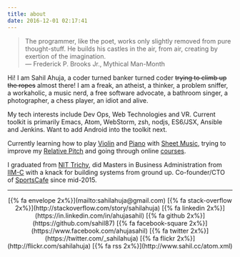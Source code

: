 ```yaml
---
title: about
date: 2016-12-01 02:17:41
---
```


> The programmer, like the poet, works only slightly removed from pure thought-stuff. He builds his castles in the air, from air, creating by exertion of the imagination.</br>
> ― Frederick P. Brooks Jr., Mythical Man-Month

Hi! I am Sahil Ahuja, a coder turned banker turned coder <del>trying to climb up the ropes</del> almost there! 
I am a freak, an atheist, a thinker, a problem sniffer, a workaholic, a music nerd, a free software advocate, a bathroom singer, a photographer, a chess player, an idiot and alive.

My tech interests include Dev Ops, Web Technologies and VR. Current toolkit is primarily Emacs, Atom, WebStorm, zsh, nodjs, ES6/JSX, Ansible and Jenkins. Want to add Android into the toolkit next.

Currently learning how to play [Violin](https://en.wikipedia.org/wiki/Violin) and [Piano](https://en.wikipedia.org/wiki/Digital_piano) with [Sheet Music](https://en.wikipedia.org/wiki/Sheet_music), trying to improve my [Relative Pitch](https://en.wikipedia.org/wiki/Relative_pitch) and going through online [courses](https://www.class-central.com/u/247939).

I graduated from [NIT Trichy](http://www.nitt.edu/home/students/clubsnassocs/computing/delta/alumni/up208/), did Masters in Business Administration from [IIM-C](https://www.iimcal.ac.in/about/campus-life/life-iimc/clubs-and-sigs/isg-internet-solutions-group) with a knack for building systems from ground up. Co-founder/CTO of [SportsCafe](https://sportscafe.in) since mid-2015.

---

<center style="display: flex; justify-content: space-between; ">
[{% fa envelope 2x%}](mailto:sahilahuja@gmail.com) [{% fa stack-overflow 2x%}](http://stackoverflow.com/story/sahilahuja) [{% fa linkedin 2x%}](https://in.linkedin.com/in/ahujasahil) [{% fa github 2x%}](https://github.com/sahil87) [{% fa facebook-square 2x%}](https://www.facebook.com/ahujasahil) [{% fa twitter 2x%}](https://twitter.com/_sahilahuja) [{% fa flickr 2x%}](http://flickr.com/sahilahuja) [{% fa rss 2x%}](http://www.sahil.cc/atom.xml) 
</center>
